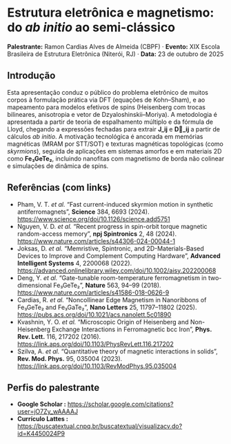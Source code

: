 # Estrutura eletrônica e magnetismo: do *ab initio* ao semi-clássico  
**Palestrante:** Ramon Cardias Alves de Almeida (CBPF) · **Evento:** XIX Escola Brasileira de Estrutura Eletrônica (Niterói, RJ) · **Data:** 23 de outubro de 2025

## Introdução
Esta apresentação conduz o público do problema eletrônico de muitos corpos à formulação prática via DFT (equações de Kohn–Sham), e ao mapeamento para modelos efetivos de spins (Heisenberg com trocas bilineares, anisotropia e vetor de Dzyaloshinskii–Moriya). A metodologia é apresentada a partir de teoria de espalhamento múltiplo e da fórmula de Lloyd, chegando a expressões fechadas para extrair **J_ij** e **D⃗_ij** a partir de cálculos *ab initio*. A motivação tecnológica é ancorada em memórias magnéticas (MRAM por STT/SOT) e texturas magnéticas topológicas (como *skyrmions*), seguida de aplicações em sistemas amorfos e em materiais 2D como **Fe₃GeTe₂**, incluindo nanofitas com magnetismo de borda não colinear e simulações de dinâmica de spins.

## Referências (com links)
- Pham, V. T. *et al.* “Fast current-induced skyrmion motion in synthetic antiferromagnets”, **Science** 384, 6693 (2024). https://www.science.org/doi/10.1126/science.add5751
- Nguyen, V. D. *et al.* “Recent progress in spin-orbit torque magnetic random-access memory”, **npj Spintronics** 2, 48 (2024). https://www.nature.com/articles/s44306-024-00044-1
- Joksas, D. *et al.* “Memristive, Spintronic, and 2D-Materials-Based Devices to Improve and Complement Computing Hardware”, **Advanced Intelligent Systems** 4, 2200068 (2022). https://advanced.onlinelibrary.wiley.com/doi/10.1002/aisy.202200068
- Deng, Y. *et al.* “Gate-tunable room-temperature ferromagnetism in two-dimensional Fe₃GeTe₂”, **Nature** 563, 94–99 (2018). https://www.nature.com/articles/s41586-018-0626-9
- Cardias, R. *et al.* “Noncollinear Edge Magnetism in Nanoribbons of Fe₃GeTe₂ and Fe₃GaTe₂”, **Nano Letters** 25, 11797–11802 (2025). https://pubs.acs.org/doi/10.1021/acs.nanolett.5c01890
- Kvashnin, Y. O. *et al.* “Microscopic Origin of Heisenberg and Non-Heisenberg Exchange Interactions in Ferromagnetic bcc Iron”, **Phys. Rev. Lett.** 116, 217202 (2016). https://link.aps.org/doi/10.1103/PhysRevLett.116.217202
- Szilva, A. *et al.* “Quantitative theory of magnetic interactions in solids”, **Rev. Mod. Phys.** 95, 035004 (2023). https://link.aps.org/doi/10.1103/RevModPhys.95.035004

## Perfis do palestrante
- **Google Scholar   :** https://scholar.google.com/citations?user=jO7Zy_wAAAAJ
- **Currículo Lattes :** https://buscatextual.cnpq.br/buscatextual/visualizacv.do?id=K4450024P9


